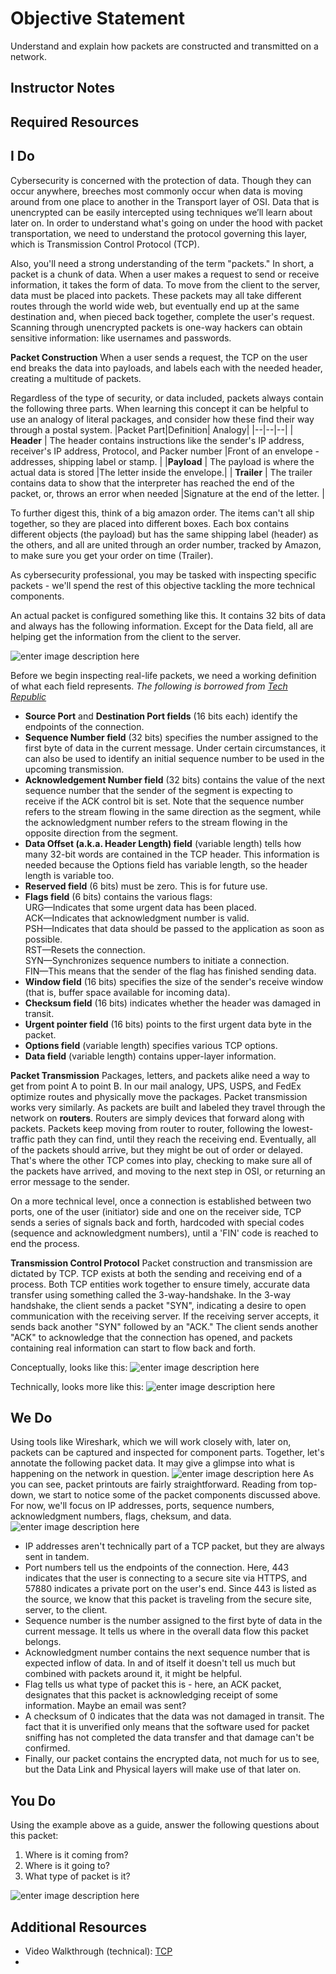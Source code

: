 # Objective Statement


Understand and explain how packets are constructed and transmitted on a network.

## Instructor Notes


## Required Resources


## I Do
Cybersecurity is concerned with the protection of data. Though they can occur anywhere, breeches most commonly occur when data is moving around from one place to another in the Transport layer of OSI. Data that is unencrypted can be easily intercepted using techniques we’ll learn about later on. In order to understand what's going on under the hood with packet transportation, we need to understand the protocol governing this layer, which is Transmission Control Protocol (TCP). 

Also, you'll need a strong understanding of the term "packets." In short, a packet is a chunk of data. When a user makes a request to send or receive information, it takes the form of data. To move from the client to the server, data must be placed into packets. These packets may all take different routes through the world wide web, but eventually end up at the same destination and, when pieced back together, complete the user's request. Scanning through unencrypted packets is one-way hackers can obtain sensitive information: like usernames and passwords. 


**Packet Construction**
When a user sends a request, the TCP on the user end breaks the data into payloads, and labels each with the needed header, creating a multitude of packets. 

Regardless of the type of security, or data included, packets always contain the following three parts. When learning this concept it can be helpful to use an analogy of literal packages, and consider how these find their way through a postal system. 
|Packet Part|Definition| Analogy|
|--|--|--|
| **Header** | The header contains instructions like the sender's IP address, receiver's IP address, Protocol, and Packer number |Front of an envelope - addresses, shipping label or stamp. |
|**Payload** | The payload is where the actual data is stored |The letter inside the envelope.|
| **Trailer**  | The trailer contains data to show that the interpreter has reached the end of the packet, or, throws an error when needed  |Signature at the end of the letter. |

To further digest this, think of a big amazon order. The items can't all ship together, so they are placed into different boxes. Each box contains different objects (the payload) but has the same shipping label (header) as the others, and all are united through an order number, tracked by Amazon, to make sure you get your order on time (Trailer).  

As cybersecurity professional, you may be tasked with inspecting specific packets - we'll spend the rest of this objective tackling the more technical components. 

An actual packet is configured something like this. It contains 32 bits of data and always has the following information. Except for the Data field, all are helping get the information from the client to the server. 

![enter image description here](https://lh3.googleusercontent.com/EGkPMWtfmCytOWdQPvofoHYAbiSv8-FL6fvAXm526xjmPQsZ7dLW7Y1QoRmFn8l8P0sL5ctVlAI)

Before we begin inspecting real-life packets, we need a working definition of what each field represents. 
*The following is borrowed from [Tech Republic](https://www.techrepublic.com/article/exploring-the-anatomy-of-a-data-packet/)*
-   **Source Port**  and  **Destination Port fields**  (16 bits each) identify the endpoints of the connection.
-   **Sequence Number field**  (32 bits) specifies the number assigned to the first byte of data in the current message. Under certain circumstances, it can also be used to identify an initial sequence number to be used in the upcoming transmission.
-   **Acknowledgement  Number field**  (32 bits) contains the value of the next sequence number that the sender of the segment is expecting to receive if the ACK control bit is set. Note that the sequence number refers to the stream flowing in the same direction as the segment, while the acknowledgment number refers to the stream flowing in the opposite direction from the segment.
-   **Data Offset  (a.k.a. Header Length) field**  (variable length) tells how many 32-bit words are contained in the TCP header. This information is needed because the Options field has variable length, so the header length is variable too.
-   **Reserved field**  (6 bits) must be zero. This is for future use.
-   **Flags field**  (6 bits) contains the various flags:  
    URG—Indicates that some urgent data has been placed.  
    ACK—Indicates that acknowledgment number is valid.  
    PSH—Indicates that data should be passed to the application as soon as possible.  
    RST—Resets the connection.  
    SYN—Synchronizes sequence numbers to initiate a connection.  
    FIN—This means that the sender of the flag has finished sending data.
-   **Window field**  (16 bits) specifies the size of the sender's receive window (that is, buffer space available for incoming data).
-   **Checksum field**  (16 bits) indicates whether the header was damaged in transit.
-   **Urgent pointer field**  (16 bits) points to the first urgent data byte in the packet.
-   **Options field**  (variable length) specifies various TCP options.
-   **Data field**  (variable length) contains upper-layer information.


**Packet Transmission**
Packages, letters, and packets alike need a way to get from point A to point B. In our mail analogy, UPS, USPS, and FedEx optimize routes and physically move the packages. Packet transmission works very similarly. As packets are built and labeled they travel through the network on **routers**. Routers are simply devices that forward along with packets. Packets keep moving from router to router, following the lowest-traffic path they can find, until they reach the receiving end. Eventually, all of the packets should arrive, but they might be out of order or delayed. That's where the other TCP comes into play, checking to make sure all of the packets have arrived, and moving to the next step in OSI, or returning an error message to the sender. 

On a more technical level, once a connection is established between two ports, one of the user (initiator) side and one on the receiver side, TCP sends a series of signals back and forth, hardcoded with special codes (sequence and acknowledgment numbers), until a 'FIN' code is reached to end the process. 

**Transmission Control Protocol**
Packet construction and transmission are dictated by TCP. TCP exists at both the sending and receiving end of a process. Both TCP entities work together to ensure timely, accurate data transfer using something called the 3-way-handshake. In the 3-way handshake, the client sends a packet "SYN", indicating a desire to open communication with the receiving server. If the receiving server accepts, it sends back another "SYN" followed by an "ACK." The client sends another "ACK" to acknowledge that the connection has opened, and packets containing real information can start to flow back and forth. 

Conceptually, looks like this: 
![enter image description here](https://lh3.googleusercontent.com/TnoaLUVjrOHY8EjLbJpZauIFcKLfDyL5RkzqCn1qDGok5SxwwZ0b8FHKCeLqJ_iuC7pKYyTW6l4)

Technically, looks more like this: 
![enter image description here](https://lh3.googleusercontent.com/9sRO80ifa3IzSP4OPzDdcmH4zmVnMx7s71UYDmWMmQ-KcFOx22cL7eEA55PUOgWVWTi_621xrUo)


## We Do
 Using tools like Wireshark, which we will work closely with, later on, packets can be captured and inspected for component parts. Together, let's annotate the following packet data. It may give a glimpse into what is happening on the network in question. 
![enter image description here](https://lh3.googleusercontent.com/BxWSReZ0wbBW3u0QZDZpWNkwOWfUkDL8ZQW9eVrZNPeYxp0ePfGhtLRd9bTG9i9hnIAwStrFV48)
As you can see, packet printouts are fairly straightforward. Reading from top-down, we start to notice some of the packet components discussed above. For now, we'll focus on IP addresses, ports, sequence numbers, acknowledgment numbers, flags, cheksum, and data. 
![enter image description here](https://lh3.googleusercontent.com/68F2hIAa_tmkDwtwggDtLc26B8JPjMco0TBe-l3gq0Q9DPRl4CbZ57why7G-A0nw39mmltbCUvc)
- IP addresses aren't technically part of a TCP packet, but they are always sent in tandem. 
- Port numbers tell us the endpoints of the connection. Here, 443 indicates that the user is connecting to a secure site via HTTPS, and 57880 indicates a private port on the user's end. Since 443 is listed as the source, we know that this packet is traveling from the secure site, server, to the client. 
- Sequence number is the number assigned to the first byte of data in the current message. It tells us where in the overall data flow this packet belongs. 
- Acknowledgment number contains the next sequence number that is expected inflow of data. In and of itself it doesn't tell us much but combined with packets around it, it might be helpful. 
- Flag tells us what type of packet this is - here, an ACK packet, designates that this packet is acknowledging receipt of some information. Maybe an email was sent? 
- A checksum of 0 indicates that the data was not damaged in transit. The fact that it is unverified only means that the software used for packet sniffing has not completed the data transfer and that damage can't be confirmed. 
- Finally, our packet contains the encrypted data, not much for us to see, but the Data Link and Physical layers will make use of that later on. 


## You Do
Using the example above as a guide, answer the following questions about this packet: 
1. Where is it coming from? 
2. Where is it going to? 
3. What type of packet is it? 

![enter image description here](https://lh3.googleusercontent.com/KVm2qjJeQBYaPaf30ybA1BdpwlWM_GeCpoFM7EkJ7Q7ZYnTYAHnT9xGi9MtE7D2vykPzHWgkJ14)


## Additional Resources

- Video Walkthrough (technical): [TCP](https://www.youtube.com/watch?v=4IMc3CaMhyY&list=PLowKtXNTBypH19whXTVoG3oKSuOcw_XeW&index=13&t=0s)
- 
<!--stackedit_data:
eyJoaXN0b3J5IjpbMjc2NzE3MTEzLC04NjcwMjIxNDNdfQ==
-->